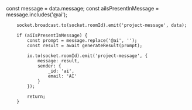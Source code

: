  const message = data.message;
        const aiIsPresentInMessage = message.includes('@ai');
        
        socket.broadcast.to(socket.roomId).emit('project-message', data);
        
        if (aiIsPresentInMessage) {
            const prompt = message.replace('@ai', '');
            const result = await generateResult(prompt);
        
            io.to(socket.roomId).emit('project-message', {
                message: result,
                sender: {
                    _id: 'ai',
                    email: 'AI'
                }
            });
        
            return;
        }